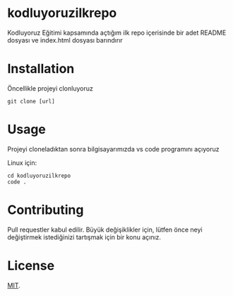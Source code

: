# kodluyoruzilkrepo
Kodluyoruz Eğitimi kapsamında açtığım ilk repo içerisinde bir adet README dosyası ve index.html dosyası barındırır

# Installation
Öncellikle projeyi clonluyoruz

```
git clone [url]
```
# Usage
Projeyi cloneladıktan sonra bilgisayarımızda vs code programını açıyoruz

Linux için:
```
cd kodluyoruzilkrepo
code .
```

# Contributing

Pull requestler kabul edilir. Büyük değişiklikler için, lütfen önce neyi değiştirmek istediğinizi tartışmak için bir konu açınız.

# License

[MIT](https://choosealicense.com/licenses/mit/).